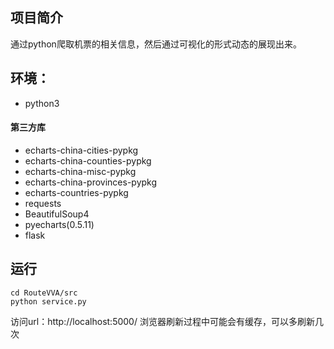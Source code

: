 ## 项目简介
通过python爬取机票的相关信息，然后通过可视化的形式动态的展现出来。
## 环境：
- python3
#### 第三方库
- echarts-china-cities-pypkg
- echarts-china-counties-pypkg
- echarts-china-misc-pypkg
- echarts-china-provinces-pypkg
- echarts-countries-pypkg
- requests
- BeautifulSoup4
- pyecharts(0.5.11)
- flask

## 运行
```
cd RouteVVA/src
python service.py
```
访问url：http://localhost:5000/
浏览器刷新过程中可能会有缓存，可以多刷新几次
